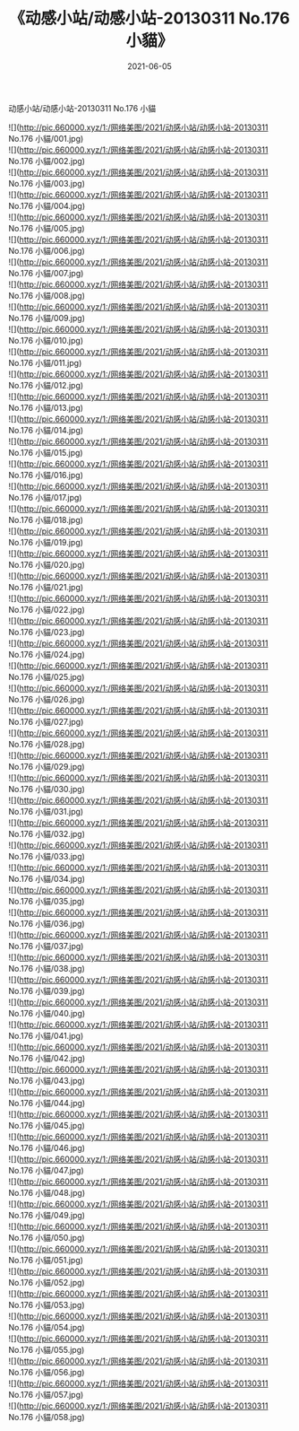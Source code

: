 ﻿---
layout: post
title:  《动感小站/动感小站-20130311 No.176 小貓》
date:   2021-06-05
img: http://pic.660000.xyz/1:/网络美图/2021/动感小站/动感小站-20130311 No.176 小貓/000.jpg
categories: [美女, 清纯, 唯美]
---

动感小站/动感小站-20130311 No.176 小貓

 ![](http://pic.660000.xyz/1:/网络美图/2021/动感小站/动感小站-20130311 No.176 小貓/001.jpg) <br>![](http://pic.660000.xyz/1:/网络美图/2021/动感小站/动感小站-20130311 No.176 小貓/002.jpg) <br>![](http://pic.660000.xyz/1:/网络美图/2021/动感小站/动感小站-20130311 No.176 小貓/003.jpg) <br>![](http://pic.660000.xyz/1:/网络美图/2021/动感小站/动感小站-20130311 No.176 小貓/004.jpg) <br>![](http://pic.660000.xyz/1:/网络美图/2021/动感小站/动感小站-20130311 No.176 小貓/005.jpg) <br>![](http://pic.660000.xyz/1:/网络美图/2021/动感小站/动感小站-20130311 No.176 小貓/006.jpg) <br>![](http://pic.660000.xyz/1:/网络美图/2021/动感小站/动感小站-20130311 No.176 小貓/007.jpg) <br>![](http://pic.660000.xyz/1:/网络美图/2021/动感小站/动感小站-20130311 No.176 小貓/008.jpg) <br>![](http://pic.660000.xyz/1:/网络美图/2021/动感小站/动感小站-20130311 No.176 小貓/009.jpg) <br>![](http://pic.660000.xyz/1:/网络美图/2021/动感小站/动感小站-20130311 No.176 小貓/010.jpg) <br>![](http://pic.660000.xyz/1:/网络美图/2021/动感小站/动感小站-20130311 No.176 小貓/011.jpg) <br>![](http://pic.660000.xyz/1:/网络美图/2021/动感小站/动感小站-20130311 No.176 小貓/012.jpg) <br>![](http://pic.660000.xyz/1:/网络美图/2021/动感小站/动感小站-20130311 No.176 小貓/013.jpg) <br>![](http://pic.660000.xyz/1:/网络美图/2021/动感小站/动感小站-20130311 No.176 小貓/014.jpg) <br>![](http://pic.660000.xyz/1:/网络美图/2021/动感小站/动感小站-20130311 No.176 小貓/015.jpg) <br>![](http://pic.660000.xyz/1:/网络美图/2021/动感小站/动感小站-20130311 No.176 小貓/016.jpg) <br>![](http://pic.660000.xyz/1:/网络美图/2021/动感小站/动感小站-20130311 No.176 小貓/017.jpg) <br>![](http://pic.660000.xyz/1:/网络美图/2021/动感小站/动感小站-20130311 No.176 小貓/018.jpg) <br>![](http://pic.660000.xyz/1:/网络美图/2021/动感小站/动感小站-20130311 No.176 小貓/019.jpg) <br>![](http://pic.660000.xyz/1:/网络美图/2021/动感小站/动感小站-20130311 No.176 小貓/020.jpg) <br>![](http://pic.660000.xyz/1:/网络美图/2021/动感小站/动感小站-20130311 No.176 小貓/021.jpg) <br>![](http://pic.660000.xyz/1:/网络美图/2021/动感小站/动感小站-20130311 No.176 小貓/022.jpg) <br>![](http://pic.660000.xyz/1:/网络美图/2021/动感小站/动感小站-20130311 No.176 小貓/023.jpg) <br>![](http://pic.660000.xyz/1:/网络美图/2021/动感小站/动感小站-20130311 No.176 小貓/024.jpg) <br>![](http://pic.660000.xyz/1:/网络美图/2021/动感小站/动感小站-20130311 No.176 小貓/025.jpg) <br>![](http://pic.660000.xyz/1:/网络美图/2021/动感小站/动感小站-20130311 No.176 小貓/026.jpg) <br>![](http://pic.660000.xyz/1:/网络美图/2021/动感小站/动感小站-20130311 No.176 小貓/027.jpg) <br>![](http://pic.660000.xyz/1:/网络美图/2021/动感小站/动感小站-20130311 No.176 小貓/028.jpg) <br>![](http://pic.660000.xyz/1:/网络美图/2021/动感小站/动感小站-20130311 No.176 小貓/029.jpg) <br>![](http://pic.660000.xyz/1:/网络美图/2021/动感小站/动感小站-20130311 No.176 小貓/030.jpg) <br>![](http://pic.660000.xyz/1:/网络美图/2021/动感小站/动感小站-20130311 No.176 小貓/031.jpg) <br>![](http://pic.660000.xyz/1:/网络美图/2021/动感小站/动感小站-20130311 No.176 小貓/032.jpg) <br>![](http://pic.660000.xyz/1:/网络美图/2021/动感小站/动感小站-20130311 No.176 小貓/033.jpg) <br>![](http://pic.660000.xyz/1:/网络美图/2021/动感小站/动感小站-20130311 No.176 小貓/034.jpg) <br>![](http://pic.660000.xyz/1:/网络美图/2021/动感小站/动感小站-20130311 No.176 小貓/035.jpg) <br>![](http://pic.660000.xyz/1:/网络美图/2021/动感小站/动感小站-20130311 No.176 小貓/036.jpg) <br>![](http://pic.660000.xyz/1:/网络美图/2021/动感小站/动感小站-20130311 No.176 小貓/037.jpg) <br>![](http://pic.660000.xyz/1:/网络美图/2021/动感小站/动感小站-20130311 No.176 小貓/038.jpg) <br>![](http://pic.660000.xyz/1:/网络美图/2021/动感小站/动感小站-20130311 No.176 小貓/039.jpg) <br>![](http://pic.660000.xyz/1:/网络美图/2021/动感小站/动感小站-20130311 No.176 小貓/040.jpg) <br>![](http://pic.660000.xyz/1:/网络美图/2021/动感小站/动感小站-20130311 No.176 小貓/041.jpg) <br>![](http://pic.660000.xyz/1:/网络美图/2021/动感小站/动感小站-20130311 No.176 小貓/042.jpg) <br>![](http://pic.660000.xyz/1:/网络美图/2021/动感小站/动感小站-20130311 No.176 小貓/043.jpg) <br>![](http://pic.660000.xyz/1:/网络美图/2021/动感小站/动感小站-20130311 No.176 小貓/044.jpg) <br>![](http://pic.660000.xyz/1:/网络美图/2021/动感小站/动感小站-20130311 No.176 小貓/045.jpg) <br>![](http://pic.660000.xyz/1:/网络美图/2021/动感小站/动感小站-20130311 No.176 小貓/046.jpg) <br>![](http://pic.660000.xyz/1:/网络美图/2021/动感小站/动感小站-20130311 No.176 小貓/047.jpg) <br>![](http://pic.660000.xyz/1:/网络美图/2021/动感小站/动感小站-20130311 No.176 小貓/048.jpg) <br>![](http://pic.660000.xyz/1:/网络美图/2021/动感小站/动感小站-20130311 No.176 小貓/049.jpg) <br>![](http://pic.660000.xyz/1:/网络美图/2021/动感小站/动感小站-20130311 No.176 小貓/050.jpg) <br>![](http://pic.660000.xyz/1:/网络美图/2021/动感小站/动感小站-20130311 No.176 小貓/051.jpg) <br>![](http://pic.660000.xyz/1:/网络美图/2021/动感小站/动感小站-20130311 No.176 小貓/052.jpg) <br>![](http://pic.660000.xyz/1:/网络美图/2021/动感小站/动感小站-20130311 No.176 小貓/053.jpg) <br>![](http://pic.660000.xyz/1:/网络美图/2021/动感小站/动感小站-20130311 No.176 小貓/054.jpg) <br>![](http://pic.660000.xyz/1:/网络美图/2021/动感小站/动感小站-20130311 No.176 小貓/055.jpg) <br>![](http://pic.660000.xyz/1:/网络美图/2021/动感小站/动感小站-20130311 No.176 小貓/056.jpg) <br>![](http://pic.660000.xyz/1:/网络美图/2021/动感小站/动感小站-20130311 No.176 小貓/057.jpg) <br>![](http://pic.660000.xyz/1:/网络美图/2021/动感小站/动感小站-20130311 No.176 小貓/058.jpg) <br>